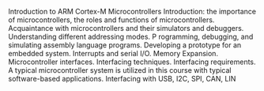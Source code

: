  Introduction to ARM Cortex-M Microcontrollers
 Introduction: the importance of microcontrollers, the roles and functions of microcontrollers.
 Acquaintance with microcontrollers and their simulators and debuggers. 
 Understanding different addressing modes. P
 rogramming, debugging, and simulating assembly language programs. Developing a prototype for an embedded system. 
 Interrupts and serial I/O. Memory Expansion. Microcontroller interfaces. 
 Interfacing techniques. Interfacing requirements. 
 A typical microcontroller system is utilized in this course with typical software-based applications.
 Interfacing with USB, I2C, SPI, CAN, LIN
